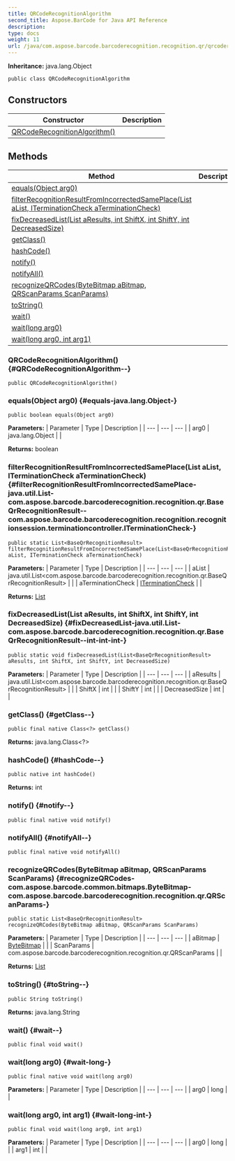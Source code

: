 ```yaml
---
title: QRCodeRecognitionAlgorithm
second_title: Aspose.BarCode for Java API Reference
description: 
type: docs
weight: 11
url: /java/com.aspose.barcode.barcoderecognition.recognition.qr/qrcoderecognitionalgorithm/
---
```

**Inheritance:**
java.lang.Object
```
public class QRCodeRecognitionAlgorithm
```
## Constructors

| Constructor | Description |
| --- | --- |
| [QRCodeRecognitionAlgorithm()](#QRCodeRecognitionAlgorithm--) |  |
## Methods

| Method | Description |
| --- | --- |
| [equals(Object arg0)](#equals-java.lang.Object-) |  |
| [filterRecognitionResultFromIncorrectedSamePlace(List<BaseQrRecognitionResult> aList, ITerminationCheck aTerminationCheck)](#filterRecognitionResultFromIncorrectedSamePlace-java.util.List-com.aspose.barcode.barcoderecognition.recognition.qr.BaseQrRecognitionResult--com.aspose.barcode.barcoderecognition.recognition.recognitionsession.terminationcontroller.ITerminationCheck-) |  |
| [fixDecreasedList(List<BaseQrRecognitionResult> aResults, int ShiftX, int ShiftY, int DecreasedSize)](#fixDecreasedList-java.util.List-com.aspose.barcode.barcoderecognition.recognition.qr.BaseQrRecognitionResult--int-int-int-) |  |
| [getClass()](#getClass--) |  |
| [hashCode()](#hashCode--) |  |
| [notify()](#notify--) |  |
| [notifyAll()](#notifyAll--) |  |
| [recognizeQRCodes(ByteBitmap aBitmap, QRScanParams ScanParams)](#recognizeQRCodes-com.aspose.barcode.common.bitmaps.ByteBitmap-com.aspose.barcode.barcoderecognition.recognition.qr.QRScanParams-) |  |
| [toString()](#toString--) |  |
| [wait()](#wait--) |  |
| [wait(long arg0)](#wait-long-) |  |
| [wait(long arg0, int arg1)](#wait-long-int-) |  |
### QRCodeRecognitionAlgorithm() {#QRCodeRecognitionAlgorithm--}
```
public QRCodeRecognitionAlgorithm()
```


### equals(Object arg0) {#equals-java.lang.Object-}
```
public boolean equals(Object arg0)
```




**Parameters:**
| Parameter | Type | Description |
| --- | --- | --- |
| arg0 | java.lang.Object |  |

**Returns:**
boolean
### filterRecognitionResultFromIncorrectedSamePlace(List<BaseQrRecognitionResult> aList, ITerminationCheck aTerminationCheck) {#filterRecognitionResultFromIncorrectedSamePlace-java.util.List-com.aspose.barcode.barcoderecognition.recognition.qr.BaseQrRecognitionResult--com.aspose.barcode.barcoderecognition.recognition.recognitionsession.terminationcontroller.ITerminationCheck-}
```
public static List<BaseQrRecognitionResult> filterRecognitionResultFromIncorrectedSamePlace(List<BaseQrRecognitionResult> aList, ITerminationCheck aTerminationCheck)
```




**Parameters:**
| Parameter | Type | Description |
| --- | --- | --- |
| aList | java.util.List<com.aspose.barcode.barcoderecognition.recognition.qr.BaseQrRecognitionResult> |  |
| aTerminationCheck | [ITerminationCheck](../../com.aspose.barcode.barcoderecognition.recognition.recognitionsession.terminationcontroller/iterminationcheck) |  |

**Returns:**
[List](../../java.util/list)
### fixDecreasedList(List<BaseQrRecognitionResult> aResults, int ShiftX, int ShiftY, int DecreasedSize) {#fixDecreasedList-java.util.List-com.aspose.barcode.barcoderecognition.recognition.qr.BaseQrRecognitionResult--int-int-int-}
```
public static void fixDecreasedList(List<BaseQrRecognitionResult> aResults, int ShiftX, int ShiftY, int DecreasedSize)
```




**Parameters:**
| Parameter | Type | Description |
| --- | --- | --- |
| aResults | java.util.List<com.aspose.barcode.barcoderecognition.recognition.qr.BaseQrRecognitionResult> |  |
| ShiftX | int |  |
| ShiftY | int |  |
| DecreasedSize | int |  |

### getClass() {#getClass--}
```
public final native Class<?> getClass()
```




**Returns:**
java.lang.Class<?>
### hashCode() {#hashCode--}
```
public native int hashCode()
```




**Returns:**
int
### notify() {#notify--}
```
public final native void notify()
```




### notifyAll() {#notifyAll--}
```
public final native void notifyAll()
```




### recognizeQRCodes(ByteBitmap aBitmap, QRScanParams ScanParams) {#recognizeQRCodes-com.aspose.barcode.common.bitmaps.ByteBitmap-com.aspose.barcode.barcoderecognition.recognition.qr.QRScanParams-}
```
public static List<BaseQrRecognitionResult> recognizeQRCodes(ByteBitmap aBitmap, QRScanParams ScanParams)
```




**Parameters:**
| Parameter | Type | Description |
| --- | --- | --- |
| aBitmap | [ByteBitmap](../../com.aspose.barcode.common.bitmaps/bytebitmap) |  |
| ScanParams | com.aspose.barcode.barcoderecognition.recognition.qr.QRScanParams |  |

**Returns:**
[List](../../java.util/list)
### toString() {#toString--}
```
public String toString()
```




**Returns:**
java.lang.String
### wait() {#wait--}
```
public final void wait()
```




### wait(long arg0) {#wait-long-}
```
public final native void wait(long arg0)
```




**Parameters:**
| Parameter | Type | Description |
| --- | --- | --- |
| arg0 | long |  |

### wait(long arg0, int arg1) {#wait-long-int-}
```
public final void wait(long arg0, int arg1)
```




**Parameters:**
| Parameter | Type | Description |
| --- | --- | --- |
| arg0 | long |  |
| arg1 | int |  |

